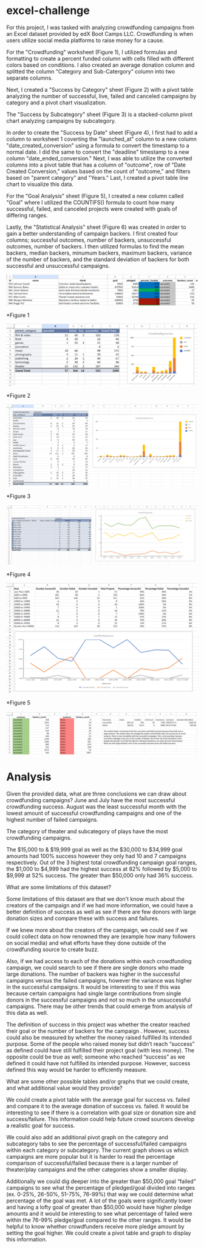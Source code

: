 # excel-challenge
For this project, I was tasked with analyzing crowdfunding campaigns from an Excel dataset provided by edX Boot Camps LLC. Crowdfunding is when users utilize social media platforms to raise money for a cause. 

For the "Crowdfunding" worksheet (Figure 1), I utilized formulas and formatting to create a percent funded column with cells filled with different colors based on conditions. I also created an average donation column and splitted the column "Category and Sub-Catergory" column into two separate columns. 

Next, I created a "Success by Category" sheet (Figure 2) with a pivot table analyzing the number of successful, live, failed and canceled campaigns by category and a pivot chart visualization. 

The "Success by Subcategory" sheet (Figure 3) is a stacked-column pivot chart analyzing campaigns by subcategory. 

In order to create the "Success by Date" sheet (Figure 4), I first had to add a column to worksheet 1 coverting the "launched_at" column  to a new column "date_created_conversion" using a formula to convert the timestamp to a normal date. I did the same to convert the "deadline" timestamp to a new column "date_ended_conversion." Next, I was able to utilize the converted columns into a pivot table that has a column of "outcome", row of "Date Created Conversion," values based on the count of "outcome," and filters based on "parent category" and "Years." Last, I created a pivot table line chart to visualize this data.

For the "Goal Analysis" sheet (Figure 5), I created a new column called "Goal" where I utilized the COUNTIFS() formula to count how many successful, failed, and canceled projects were created with goals of differing ranges. 

Lastly, the "Statistical Analysis" sheet (Figure 6) was created in order to gain a better understanding of campaign backers. I first created four columns; successful outcomes, number of backers, unsuccessful outcomes, number of backers. I then utilized formulas to find the mean backers, median backers, minumum backers, maximum backers, variance of the number of backers, and the standard deviation of backers for both successful and unsuccessful campaigns. 

<img src="Visuals/Crowdfunding.png">

*Figure 1


<img src="Visuals/Success_by_Category.png">

*Figure 2

<img src="Visuals/Success_by_Subcategory.png">

*Figure 3

<img src="Visuals/Success_by_Date.png">

*Figure 4

<img src="Visuals/Goal_Analysis.png">

*Figure 5

<img src="Visuals/Statistical_Analysis.png">

# Analysis

Given the provided data, what are three conclusions we can draw about crowdfunding campaigns?
June and July have the most successful crowdfunding success. August was the least successful month with the lowest amount of successful crowdfunding campaigns and one of the highest number of failed campaigns.

The category of theater and subcategory of plays have the most crowdfunding campaigns.

The $15,000 to & $19,999 goal as well as the $30,000 to $34,999 goal amounts had 100% success however they only had 10 and 7 campaigns respectively. Out of the 3 highest total crowdfunding campaign goal ranges, the $1,000 to $4,999 had the highest success at 82% followed by $5,000 to $9,999 at 52% success. The greater than $50,000 only had 36% success.

What are some limitations of this dataset?

Some limitations of this dataset are that we don't know much about the creators of the campaign and if we had more information, we could have a better definition of success as well as see if there are few donors with large donation sizes and compare these with success and failures. 

If we knew more about the creators of the campaign, we could see if we could collect data on how renowned they are (example how many followers on social media) and what efforts have they done outside of the crowdfunding source to create buzz.

Also, if we had access to each of the donations within each crowdfunding campaign, we could search to see if there are single donors who made large donations. The number of backers was higher in the successful campaigns versus the failed campaigns, however the variance was higher in the successful campaigns. It would be interesting to see if this was because certain campaigns had single large contributions from single donors in the successful campaigns and not so much in the unsuccessful campaigns. There may be other trends that could emerge from analysis of this data as well.

The definition of success in this project was whether the creator reached their goal or the number of backers for the campaign . However, success could also be measured by whether the money raised fulfilled its intended purpose. Some of the people who raised money but didn’t reach “success” as defined could have still fulfilled their project goal (with less money). The opposite could be true as well; someone who reached “success” as we defined it could have not fulfilled its intended purpose. However, success defined this way would be harder to efficiently measure. 

What are some other possible tables and/or graphs that we could create, and what additional value would they provide?

We could create a pivot table with the average goal for success vs. failed and compare it to the average donation of success vs. failed. It would be interesting to see if there is a correlation with goal size or donation size and success/failure. This information could help future crowd sourcers develop a realistic goal for success.

We could also add an additional pivot graph on the category and subcategory tabs to see the percentage of successful/failed campaigns within each category or subcategory. The current graph shows us which campaigns are more popular but it is harder to read the percentage comparison of successful/failed because there is a larger number of theater/play campaigns and the other categories show a smaller display.

Additionally we could dig deeper into the greater than $50,000 goal “failed” campaigns to see what the percentage of pledged/goal divided into ranges (ex. 0-25%, 26-50%, 51-75%, 76-99%) that way we could determine what percentage of the goal was met. A lot of the goals were significantly lower and having a lofty goal of greater than $50,000 would have higher pledge amounts and it would be interesting to see what percentage of failed were within the 76-99% pledge/goal compared to the other ranges. It would be helpful to know whether crowdfunders receive more pledge amount by setting the goal higher. We could create a pivot table and graph to display this information.
